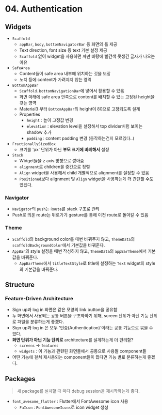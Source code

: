 # 04. Authentication

## Widgets

- `Scaffold`
  - `appBar`, `body`, `bottomNavigatorBar` 등 화면의 틀 제공
  - Text direction, font size 등 text 기본 설정 제공
  - `Scaffold` 없이 widget을 사용하면 까만 바탕에 빨간색 못생긴 글자가 나오는 이유
- `SafeArea`
  - Content들이 safe area 내부에 위치하는 것을 보장
  - 노치 등에 content가 가려지지 않는 영역
- `BottomAppBar`
  - `Scaffold.bottomNavigationBar`에 넣어서 활용할 수 있음
  - 화면 아래에 safe area 안쪽으로 content를 배치할 수 있는 고정된 height을 갖는 영역
  - Material3 부터 `BottomAppBar`의 height이 80으로 고정되도록 설계
  - Properties
    - `height` : 높이 고정값 변경
    - `elevation` : elevation level을 설정해서 top divider처럼 보이는 shadow 추가
    - `padding` : content padding 변경 (동작하는건지 모르겠다..)
- `FractionallySizedBox`
  - 크기를 'px' 단위가 아닌 **부모 크기에 비례해서** 설정
- `Stack`
  - Widget들을 z axis 방향으로 쌓아줌
  - `alignment`로 children을 중간으로 정렬
  - `Align` widget을 사용해서 child 개별적으로 alignment를 설정할 수 있음
  - `Positioned`보다 alignment 및 `Align` widget을 사용하는게 더 간단할 수도 있겠다.

### Navigator

- `Navigator`의 `push`는 `Route`를 stack 구조로 관리
- Push로 띄운 route는 뒤로가기 gesture를 통해 이전 route로 돌아갈 수 있음

### Theme

- `Scaffold`의 background color를 매번 바꿔주지 않고, `ThemeData`의 `scaffoldBackgroundColor`에서 기본값을 바꿔준다.
- `AppBar`의 style 설정을 매번 작성하지 않고, `ThemeData`의 `appBarTheme`에서 기본값을 바꿔준다.
  - `AppBarTheme`에서 `titleTextStyle`로 title에 설정하는 `Text` widget의 style의 기본값을 바꿔준다.

## Structure

### Feature-Driven Architecture

- Sign up과 log in 화면은 같은 모양의 link button을 공유함
- 두 화면에서 사용되는 공통 버튼을 구조화하기 위해, screen 단위가 아닌 기능 단위로 파일을 분류하는게 좋겠다.
- Sign up과 log in 은 모두 '인증(Authentication)`이라는 공통 기능으로 묶을 수 있다.
- **화면 단위가 아닌 기능 단위로** architecture를 설계하는게 더 편리함?
  - `screens` -> `features`
  - `widgets` : 이 기능과 관련된 화면들에서 공통으로 사용될 component들
- 어떤 기능에 걸쳐 재사용되는 component들이 많다면 기능 별로 분류하는게 좋겠다.

## Packages

> 새 package를 설치할 때 마다 debug session을 재시작하는게 좋다.

- `font_awesome_flutter` : Flutter에서 FontAwesome icon 사용
  - `FaIcon` : `FontAwesoneIcons`로 icon widget 생성
